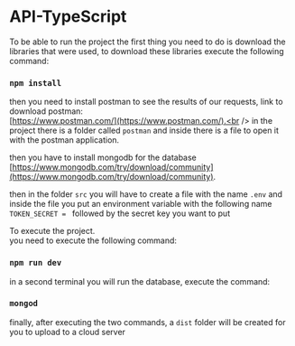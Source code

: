 # API-TypeScript

To be able to run the project the first thing you need to do is download the libraries that were used, to download these libraries execute the following command:

### `npm install`

then you need to install postman to see the results of our requests, link to download postman:<br />
[https://www.postman.com/](https://www.postman.com/).<br />
in the project there is a folder called `postman` and inside there is a file to open it with the postman application.

then you have to install mongodb for the database<br />
[https://www.mongodb.com/try/download/community](https://www.mongodb.com/try/download/community).

then in the folder `src` you will have to create a file with the name `.env` and inside the file you put an environment variable with the following name `TOKEN_SECRET = ` followed by the secret key you want to put

To execute the project.<br />
you need to execute the following command:

### `npm run dev`

in a second terminal you will run the database, execute the command:

### `mongod`

finally, after executing the two commands, a `dist` folder will be created for you to upload to a cloud server
